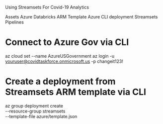 Using Streamsets For Covid-19 Analytics

Assets
Azure Databricks ARM Template
Azure CLI deployment
Streamsets Pipelines



# Connect to Azure Gov via CLI
az cloud set --name AzureUSGovernment
az login -u youruser@covidtaskforce.onmicrosoft.us -p changeit123!

# Create a deployment from Streamsets ARM template via CLI
az group deployment create \
    --resource-group streamsets \
    --template-file azure/template.json
